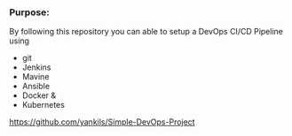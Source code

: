 ### Purpose:
By following this repository you can able to setup a DevOps CI/CD Pipeline using
- git
- Jenkins
- Mavine
- Ansible
- Docker &
- Kubernetes

https://github.com/yankils/Simple-DevOps-Project
